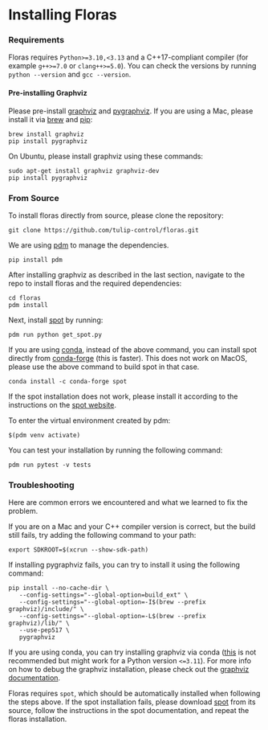 # Installing Floras
### Requirements
Floras requires `Python>=3.10,<3.13` and a C++17-compliant compiler (for example `g++>=7.0` or `clang++>=5.0`).
You can check the versions by running `python --version` and `gcc --version`.

#### Pre-installing Graphviz
Please pre-install [graphviz](https://graphviz.org) and [pygraphviz](https://pygraphviz.github.io).
If you are using a Mac, please install it via [brew](https://brew.sh) and [pip](https://pypi.org/project/pip/):
```
brew install graphviz
pip install pygraphviz
```
On Ubuntu, please install graphviz using these commands:
```
sudo apt-get install graphviz graphviz-dev
pip install pygraphviz
```

### From Source
To install floras directly from source, please clone the repository:
```
git clone https://github.com/tulip-control/floras.git
```
We are using [pdm](https://pdm-project.org/en/latest/) to manage the dependencies.
```
pip install pdm
```
After installing graphviz as described in the last section, navigate to the repo to install floras and the required dependencies:
```
cd floras
pdm install
```
Next, install [spot](https://spot.lre.epita.fr/) by running:
```
pdm run python get_spot.py
```
If you are using [conda](https://conda.org/), instead of the above command, you can install spot directly from [conda-forge](https://conda-forge.org/) (this is faster). This does not work on MacOS, please use the above command to build spot in that case.
```
conda install -c conda-forge spot
```
If the spot installation does not work, please install it according to the instructions on the [spot website](https://spot.lre.epita.fr/install.html).

To enter the virtual environment created by pdm:
```
$(pdm venv activate)
```
You can test your installation by running the following command:
```
pdm run pytest -v tests
```

### Troubleshooting
Here are common errors we encountered and what we learned to fix the problem.

If you are on a Mac and your C++ compiler version is correct, but the build still fails, try adding the following command to your path:
```
export SDKROOT=$(xcrun --show-sdk-path)
```

If installing pygraphviz fails, you can try to install it using the following command:
```
pip install --no-cache-dir \
   --config-settings="--global-option=build_ext" \
   --config-settings="--global-option=-I$(brew --prefix graphviz)/include/" \
   --config-settings="--global-option=-L$(brew --prefix graphviz)/lib/" \
   --use-pep517 \
   pygraphviz
```

If you are using conda, you can try installing graphviz via conda ([this](https://pygraphviz.github.io/documentation/pygraphviz-1.7/install.html) is not recommended but might work for a Python version `<=3.11`). For more info on how to debug the graphviz installation, please check out the [graphviz documentation](https://pygraphviz.github.io/documentation/stable/install.html).

Floras requires `spot`, which should be automatically installed when following the steps above. If the spot installation fails, please download [spot](https://spot.lre.epita.fr/install.html) from its source, follow the instructions in the spot documentation, and repeat the floras installation.

